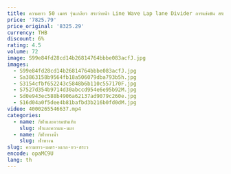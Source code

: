 ```yaml
---
title: ความยาว 50 เมตร รุ่นเกลียว สระว่ายน้ํา Line Wave Lap lane Divider การแข่งขัน สระว่ายน้ํา Float lane เชือก
price: '7825.79'
price_original: '8325.29'
currency: THB
discount: 6%
rating: 4.5
volume: 72
image: S99e84fd28cd14b26814764bbbe083acfJ.jpg
images:
  - S99e84fd28cd14b26814764bbbe083acfJ.jpg
  - Sa3863158b9564fb18a506079dba793b5h.jpg
  - S3154cfbf652243c5848b6b110c557170F.jpg
  - S7527d354b9714d30abccd954e6e95b92M.jpg
  - Sd0e943ec588b4906a62137ad9079c260e.jpg
  - S16d04a0f5dee4b81bafbd3b216b0fd0dM.jpg
video: 4000265546637.mp4
categories:
  - name: กีฬาและความบันเทิง
    slug: ฬาและความบ-นเท
  - name: กีฬาทางน้ำ
    slug: ฬาทางน
slug: ความยาว-เมตร-นเกล-ยว-สระว
encode: opaMC9U
lang: th
---
```

  